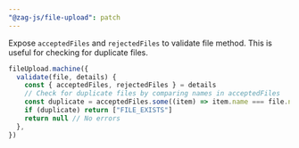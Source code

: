 ```yaml
---
"@zag-js/file-upload": patch
---
```


Expose `acceptedFiles` and `rejectedFiles` to validate file method. This is useful for checking for duplicate files.

```ts
fileUpload.machine({
  validate(file, details) {
    const { acceptedFiles, rejectedFiles } = details
    // Check for duplicate files by comparing names in acceptedFiles
    const duplicate = acceptedFiles.some((item) => item.name === file.name)
    if (duplicate) return ["FILE_EXISTS"]
    return null // No errors
  },
})
```
